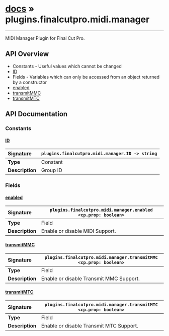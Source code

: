 # [docs](index.md) » plugins.finalcutpro.midi.manager
---

MIDI Manager Plugin for Final Cut Pro.

## API Overview
* Constants - Useful values which cannot be changed
 * [ID](#id)
* Fields - Variables which can only be accessed from an object returned by a constructor
 * [enabled](#enabled)
 * [transmitMMC](#transmitmmc)
 * [transmitMTC](#transmitmtc)

## API Documentation

### Constants

#### [ID](#id)
| <span style="float: left;">**Signature**</span> | <span style="float: left;">`plugins.finalcutpro.midi.manager.ID -> string` </span>                                                          |
| -----------------------------------------------------|---------------------------------------------------------------------------------------------------------|
| **Type**                                             | Constant                                                                                         |
| **Description**                                      | Group ID                                                                                         |

### Fields

#### [enabled](#enabled)
| <span style="float: left;">**Signature**</span> | <span style="float: left;">`plugins.finalcutpro.midi.manager.enabled <cp.prop: boolean>` </span>                                                          |
| -----------------------------------------------------|---------------------------------------------------------------------------------------------------------|
| **Type**                                             | Field                                                                                         |
| **Description**                                      | Enable or disable MIDI Support.                                                                                         |

#### [transmitMMC](#transmitmmc)
| <span style="float: left;">**Signature**</span> | <span style="float: left;">`plugins.finalcutpro.midi.manager.transmitMMC <cp.prop: boolean>` </span>                                                          |
| -----------------------------------------------------|---------------------------------------------------------------------------------------------------------|
| **Type**                                             | Field                                                                                         |
| **Description**                                      | Enable or disable Transmit MMC Support.                                                                                         |

#### [transmitMTC](#transmitmtc)
| <span style="float: left;">**Signature**</span> | <span style="float: left;">`plugins.finalcutpro.midi.manager.transmitMTC <cp.prop: boolean>` </span>                                                          |
| -----------------------------------------------------|---------------------------------------------------------------------------------------------------------|
| **Type**                                             | Field                                                                                         |
| **Description**                                      | Enable or disable Transmit MTC Support.                                                                                         |


